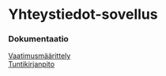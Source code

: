 # Yhteystiedot-sovellus

### Dokumentaatio
[Vaatimusmäärittely](https://github.com/vaisajuh/ot-harjoitustyo/blob/master/dokumentaatio/vaatimusmaarittely.md) <br>
[Tuntikirjanpito](https://github.com/vaisajuh/ot-harjoitustyo/blob/master/dokumentaatio/tuntikirjanpito.md)
